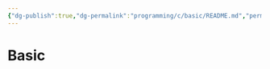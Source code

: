 ```yaml
---
{"dg-publish":true,"dg-permalink":"programming/c/basic/README.md","permalink":"/programming/c/basic/README.md/"}
---
```



# Basic